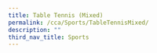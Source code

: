```yaml
---
title: Table Tennis (Mixed)
permalink: /cca/Sports/TableTennisMixed/
description: ""
third_nav_title: Sports
---
```

